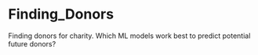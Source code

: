 # Finding_Donors
Finding donors for charity. Which ML models work best to predict potential future donors?
